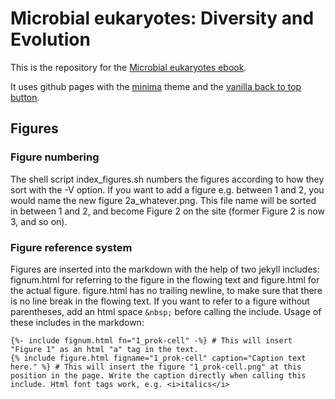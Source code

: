 # Microbial eukaryotes: Diversity and Evolution

This is the repository for the [Microbial eukaryotes ebook](https://uu-microbial-eukaryotes.github.io/ebook/).

It uses github pages with the [minima](https://github.com/jekyll/minima) theme and the [vanilla back to top button](https://github.com/vfeskov/vanilla-back-to-top).

## Figures

### Figure numbering
The shell script index_figures.sh numbers the figures according to how they sort with the -V option. If you want to add a figure e.g. between 1 and 2, you would name the new figure 2a_whatever.png. This file name will be sorted in between 1 and 2, and become Figure 2 on the site (former Figure 2 is now 3, and so on).

### Figure reference system
Figures are inserted into the markdown with the help of two jekyll includes: fignum.html for referring to the figure in the flowing text and figure.html for the actual figure. figure.html has no trailing newline, to make sure that there is no line break in the flowing text. If you want to refer to a figure without parentheses, add an html space ```&nbsp;``` before calling the include. Usage of these includes in the markdown:
```
{%- include fignum.html fn="1_prok-cell" -%} # This will insert "Figure 1" as an html "a" tag in the text.
{% include figure.html figname="1_prok-cell" caption="Caption text here." %} # This will insert the figure "1_prok-cell.png" at this position in the page. Write the caption directly when calling this include. Html font tags work, e.g. <i>italics</i>
```
